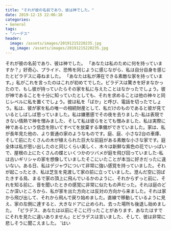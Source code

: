 ```yaml
---
title: "それが彼の名前であり、彼は神でした。"
date: 2019-12-15 22:06:18
categories:
- General
tags:
- "ハーデス"
header:
  image: /assets/images/20191215220235.jpg
  og_image: /assets/images/20191215220235.jpg
---
```


それが彼の名前であり、彼は神でした。 「あなたは私のために何を持っていますか？」好奇心、プライド、恐怖を同じように感じながら、私は自分自身を感じたとピラデスに尋ねました。 「あなたは私が滞在できる素敵な家を持っています。」私がこれを言ったのはこれが初めてでした。ピラデスは驚きを好まなかったので、もし彼が持っていたらその家を私に与えたことはなかったでしょう。彼が神であることを十分に知っていたとしても、それを求めることは他の神々と同じレベルに私を置くでしょう。彼は私を「ばか」と呼び、電話を切ったでしょう。私は、彼が家を私の唯一の相続財産として、私だけのものであると彼が見ているとしばしば思っていました。私は嫌悪感でその夜を去りました-私は表現できない情熱で神を憎みました、そして私は彼らをとても憎みました、私は実際に神であるという信念を除いてすべてを放棄する準備ができていました。家は、私が長年見た他の、より普通の家のようなものです。庭、庭、小さな2台の車庫、そして前にたくさんの木が植えられた巨大な前庭がある素敵な小さな家です。庭全体は私が思い出したのと同じくらい美しく、木々は新鮮な紫色の花でいっぱいで、屋根の上にたくさんの蝶といくつかのツバメが庭を飛び回っていました-私は古いギリシャの家を想像していましたそこにいたことが本当に好きだったに違いない。ある日、私はデジャヴについて非常に強い感覚を持っていました。それが起こったとき、私は芝生を見渡して家の前に立っていました。澄んだ空に羽ばたきする鳥、まるで家の頂上に飛んでいるかのように、それからずっと前に、それを知る前に、音を聞いたときの感覚に非常に似たもの声だった。それは庭のどこか深いところから、私が家を出た方向とは反対の方向から来ました。それは家から飛び出して、それから飛んで戻り始めました。直線で移動しているように見え、家の左側に達すると、大きなドアに止められ、去った場所も後退し始めました。 「ピラデス、あなたは以前にそこに行ったことがあります、あなたはすでにそれを見たに違いありません」とピラデスは言いました、そして、彼は非常に悲しそうに聞こえました。 &#39;はい
